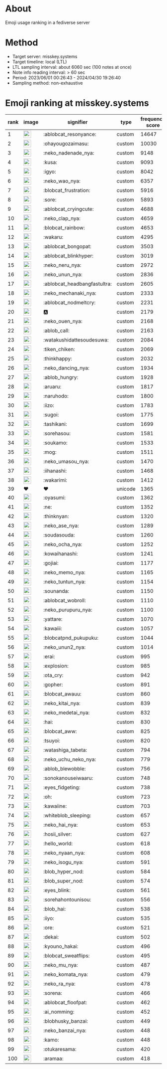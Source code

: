 # About
Emoji usage ranking in a fediverse server

# Method
- Target server: misskey.systems
- Target timeline: local (LTL)
- LTL sampling interval: about 6060 sec (100 notes at once)
- Note info reading interval: > 60 sec
- Period: 2023/06/01 00:26:43 - 2024/04/30 19:26:40 
- Sampling method: non-exhaustive

# Emoji ranking at misskey.systems

|rank|image|signifier|type|frequency score|
|----|----|----|----|----|
|1|<img height="24" src="https://misskey.systems/emoji/ablobcat_resonyance.webp">|:ablobcat_resonyance:|custom|14647|
|2|<img height="24" src="https://misskey.systems/emoji/ohayougozaimasu.webp">|:ohayougozaimasu:|custom|10030|
|3|<img height="24" src="https://misskey.systems/emoji/neko_nadenade_nya.webp">|:neko_nadenade_nya:|custom|9148|
|4|<img height="24" src="https://misskey.systems/emoji/kusa.webp">|:kusa:|custom|9093|
|5|<img height="24" src="https://misskey.systems/emoji/igyo.webp">|:igyo:|custom|8042|
|6|<img height="24" src="https://misskey.systems/emoji/neko_wao_nya.webp">|:neko_wao_nya:|custom|6357|
|7|<img height="24" src="https://misskey.systems/emoji/blobcat_frustration.webp">|:blobcat_frustration:|custom|5916|
|8|<img height="24" src="https://misskey.systems/emoji/sore.webp">|:sore:|custom|5893|
|9|<img height="24" src="https://misskey.systems/emoji/ablobcat_cryingcute.webp">|:ablobcat_cryingcute:|custom|4688|
|10|<img height="24" src="https://misskey.systems/emoji/neko_clap_nya.webp">|:neko_clap_nya:|custom|4659|
|11|<img height="24" src="https://misskey.systems/emoji/blobcat_rainbow.webp">|:blobcat_rainbow:|custom|4653|
|12|<img height="24" src="https://misskey.systems/emoji/wakaru.webp">|:wakaru:|custom|4295|
|13|<img height="24" src="https://misskey.systems/emoji/ablobcat_bongopat.webp">|:ablobcat_bongopat:|custom|3503|
|14|<img height="24" src="https://misskey.systems/emoji/ablobcat_blinkhyper.webp">|:ablobcat_blinkhyper:|custom|3019|
|15|<img height="24" src="https://misskey.systems/emoji/neko_neru_nya.webp">|:neko_neru_nya:|custom|2972|
|16|<img height="24" src="https://misskey.systems/emoji/neko_unun_nya.webp">|:neko_unun_nya:|custom|2836|
|17|<img height="24" src="https://misskey.systems/emoji/ablobcat_headbangfastultra.webp">|:ablobcat_headbangfastultra:|custom|2605|
|18|<img height="24" src="https://misskey.systems/emoji/neko_mechanaki_nya.webp">|:neko_mechanaki_nya:|custom|2333|
|19|<img height="24" src="https://misskey.systems/emoji/ablobcat_nodmeltcry.webp">|:ablobcat_nodmeltcry:|custom|2231|
|20|<img height="24" src="https://misskey.systems/emoji/a.webp">|:a:|custom|2179|
|21|<img height="24" src="https://misskey.systems/emoji/neko_ouen_nya.webp">|:neko_ouen_nya:|custom|2168|
|22|<img height="24" src="https://misskey.systems/emoji/ablob_call.webp">|:ablob_call:|custom|2163|
|23|<img height="24" src="https://misskey.systems/emoji/watakushidattesoudesuwa.webp">|:watakushidattesoudesuwa:|custom|2084|
|24|<img height="24" src="https://misskey.systems/emoji/tiken_chiken.webp">|:tiken_chiken:|custom|2069|
|25|<img height="24" src="https://misskey.systems/emoji/thinkhappy.webp">|:thinkhappy:|custom|2032|
|26|<img height="24" src="https://misskey.systems/emoji/neko_dancing_nya.webp">|:neko_dancing_nya:|custom|1934|
|27|<img height="24" src="https://misskey.systems/emoji/ablob_hungry.webp">|:ablob_hungry:|custom|1928|
|28|<img height="24" src="https://misskey.systems/emoji/aruaru.webp">|:aruaru:|custom|1817|
|29|<img height="24" src="https://misskey.systems/emoji/naruhodo.webp">|:naruhodo:|custom|1800|
|30|<img height="24" src="https://misskey.systems/emoji/iizo.webp">|:iizo:|custom|1783|
|31|<img height="24" src="https://misskey.systems/emoji/sugoi.webp">|:sugoi:|custom|1775|
|32|<img height="24" src="https://misskey.systems/emoji/tashikani.webp">|:tashikani:|custom|1699|
|33|<img height="24" src="https://misskey.systems/emoji/sorehasou.webp">|:sorehasou:|custom|1581|
|34|<img height="24" src="https://misskey.systems/emoji/soukamo.webp">|:soukamo:|custom|1533|
|35|<img height="24" src="https://misskey.systems/emoji/mog.webp">|:mog:|custom|1511|
|36|<img height="24" src="https://misskey.systems/emoji/neko_umasou_nya.webp">|:neko_umasou_nya:|custom|1470|
|37|<img height="24" src="https://misskey.systems/emoji/iihanashi.webp">|:iihanashi:|custom|1468|
|38|<img height="24" src="https://misskey.systems/emoji/wakarimi.webp">|:wakarimi:|custom|1412|
|39|❤|❤|unicode|1365|
|40|<img height="24" src="https://misskey.systems/emoji/oyasumi.webp">|:oyasumi:|custom|1362|
|41|<img height="24" src="https://misskey.systems/emoji/ne.webp">|:ne:|custom|1352|
|42|<img height="24" src="https://misskey.systems/emoji/thinknyan.webp">|:thinknyan:|custom|1320|
|43|<img height="24" src="https://misskey.systems/emoji/neko_ase_nya.webp">|:neko_ase_nya:|custom|1289|
|44|<img height="24" src="https://misskey.systems/emoji/soudasouda.webp">|:soudasouda:|custom|1260|
|45|<img height="24" src="https://misskey.systems/emoji/neko_ocha_nya.webp">|:neko_ocha_nya:|custom|1252|
|46|<img height="24" src="https://misskey.systems/emoji/kowaihanashi.webp">|:kowaihanashi:|custom|1241|
|47|<img height="24" src="https://misskey.systems/emoji/gojiai.webp">|:gojiai:|custom|1177|
|48|<img height="24" src="https://misskey.systems/emoji/neko_memo_nya.webp">|:neko_memo_nya:|custom|1165|
|49|<img height="24" src="https://misskey.systems/emoji/neko_tuntun_nya.webp">|:neko_tuntun_nya:|custom|1154|
|50|<img height="24" src="https://misskey.systems/emoji/sounanda.webp">|:sounanda:|custom|1150|
|51|<img height="24" src="https://misskey.systems/emoji/ablobcat_wobroll.webp">|:ablobcat_wobroll:|custom|1110|
|52|<img height="24" src="https://misskey.systems/emoji/neko_purupuru_nya.webp">|:neko_purupuru_nya:|custom|1100|
|53|<img height="24" src="https://misskey.systems/emoji/yattare.webp">|:yattare:|custom|1070|
|54|<img height="24" src="https://misskey.systems/emoji/kawaiii.webp">|:kawaiii:|custom|1057|
|55|<img height="24" src="https://misskey.systems/emoji/blobcatpnd_pukupuku.webp">|:blobcatpnd_pukupuku:|custom|1044|
|56|<img height="24" src="https://misskey.systems/emoji/neko_unun2_nya.webp">|:neko_unun2_nya:|custom|1014|
|57|<img height="24" src="https://misskey.systems/emoji/erai.webp">|:erai:|custom|995|
|58|<img height="24" src="https://misskey.systems/emoji/explosion.webp">|:explosion:|custom|985|
|59|<img height="24" src="https://misskey.systems/emoji/ota_cry.webp">|:ota_cry:|custom|942|
|60|<img height="24" src="https://misskey.systems/emoji/gopher.webp">|:gopher:|custom|891|
|61|<img height="24" src="https://misskey.systems/emoji/blobcat_awauu.webp">|:blobcat_awauu:|custom|860|
|62|<img height="24" src="https://misskey.systems/emoji/neko_kitai_nya.webp">|:neko_kitai_nya:|custom|839|
|63|<img height="24" src="https://misskey.systems/emoji/neko_medetai_nya.webp">|:neko_medetai_nya:|custom|832|
|64|<img height="24" src="https://misskey.systems/emoji/hai.webp">|:hai:|custom|830|
|65|<img height="24" src="https://misskey.systems/emoji/blobcat_aww.webp">|:blobcat_aww:|custom|825|
|66|<img height="24" src="https://misskey.systems/emoji/tsuyoi.webp">|:tsuyoi:|custom|820|
|67|<img height="24" src="https://misskey.systems/emoji/watashiga_tabeta.webp">|:watashiga_tabeta:|custom|794|
|68|<img height="24" src="https://misskey.systems/emoji/neko_uchu_neko_nya.webp">|:neko_uchu_neko_nya:|custom|779|
|69|<img height="24" src="https://misskey.systems/emoji/ablob_blewobble.webp">|:ablob_blewobble:|custom|756|
|70|<img height="24" src="https://misskey.systems/emoji/sonokanouseiwaaru.webp">|:sonokanouseiwaaru:|custom|748|
|71|<img height="24" src="https://misskey.systems/emoji/eyes_fidgeting.webp">|:eyes_fidgeting:|custom|738|
|72|<img height="24" src="https://misskey.systems/emoji/oh.webp">|:oh:|custom|723|
|73|<img height="24" src="https://misskey.systems/emoji/kawaiine.webp">|:kawaiine:|custom|703|
|74|<img height="24" src="https://misskey.systems/emoji/whiteblob_sleeping.webp">|:whiteblob_sleeping:|custom|657|
|75|<img height="24" src="https://misskey.systems/emoji/neko_hai_nya.webp">|:neko_hai_nya:|custom|653|
|76|<img height="24" src="https://misskey.systems/emoji/hosii_silver.webp">|:hosii_silver:|custom|627|
|77|<img height="24" src="https://misskey.systems/emoji/hello_world.webp">|:hello_world:|custom|618|
|78|<img height="24" src="https://misskey.systems/emoji/neko_nyaan_nya.webp">|:neko_nyaan_nya:|custom|608|
|79|<img height="24" src="https://misskey.systems/emoji/neko_isogu_nya.webp">|:neko_isogu_nya:|custom|591|
|80|<img height="24" src="https://misskey.systems/emoji/blob_hyper_nod.webp">|:blob_hyper_nod:|custom|584|
|81|<img height="24" src="https://misskey.systems/emoji/blob_super_nod.webp">|:blob_super_nod:|custom|574|
|82|<img height="24" src="https://misskey.systems/emoji/eyes_blink.webp">|:eyes_blink:|custom|561|
|83|<img height="24" src="https://misskey.systems/emoji/sorehahontounisou.webp">|:sorehahontounisou:|custom|556|
|84|<img height="24" src="https://misskey.systems/emoji/blob_hai.webp">|:blob_hai:|custom|538|
|85|<img height="24" src="https://misskey.systems/emoji/iiyo.webp">|:iiyo:|custom|535|
|86|<img height="24" src="https://misskey.systems/emoji/ore.webp">|:ore:|custom|521|
|87|<img height="24" src="https://misskey.systems/emoji/dekai.webp">|:dekai:|custom|502|
|88|<img height="24" src="https://misskey.systems/emoji/kyouno_hakai.webp">|:kyouno_hakai:|custom|496|
|89|<img height="24" src="https://misskey.systems/emoji/blobcat_sweatflips.webp">|:blobcat_sweatflips:|custom|495|
|90|<img height="24" src="https://misskey.systems/emoji/neko_mu_nya.webp">|:neko_mu_nya:|custom|487|
|91|<img height="24" src="https://misskey.systems/emoji/neko_komata_nya.webp">|:neko_komata_nya:|custom|479|
|92|<img height="24" src="https://misskey.systems/emoji/neko_ra_nya.webp">|:neko_ra_nya:|custom|478|
|93|<img height="24" src="https://misskey.systems/emoji/sorena.webp">|:sorena:|custom|466|
|94|<img height="24" src="https://misskey.systems/emoji/ablobcat_floofpat.webp">|:ablobcat_floofpat:|custom|462|
|95|<img height="24" src="https://misskey.systems/emoji/ai_nomming.webp">|:ai_nomming:|custom|452|
|96|<img height="24" src="https://misskey.systems/emoji/blobhusky_banzai.webp">|:blobhusky_banzai:|custom|449|
|97|<img height="24" src="https://misskey.systems/emoji/neko_banzai_nya.webp">|:neko_banzai_nya:|custom|448|
|98|<img height="24" src="https://misskey.systems/emoji/kamo.webp">|:kamo:|custom|448|
|99|<img height="24" src="https://misskey.systems/emoji/otukaresama.webp">|:otukaresama:|custom|420|
|100|<img height="24" src="https://misskey.systems/emoji/aramaa.webp">|:aramaa:|custom|418|

